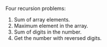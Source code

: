 Four recursion problems:
1) Sum of array elements.
2) Maximum element in the array.
3) Sum of digits in the number.
4) Get the number with reversed digits. 
